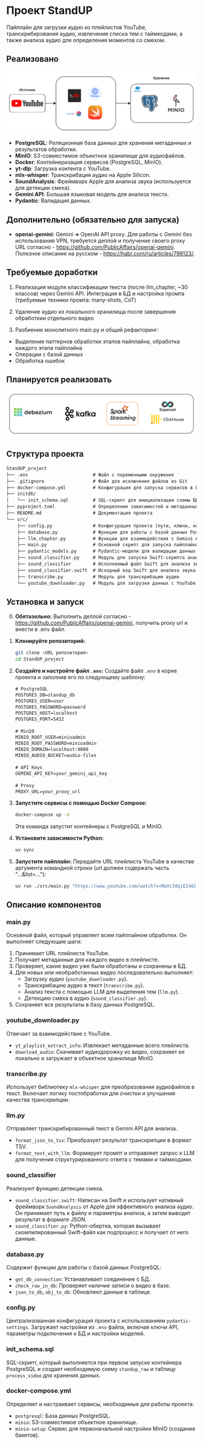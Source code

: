# Проект StandUP

Пайплайн для загрузки аудио из плейлистов YouTube, транскрибирования аудио, извлечения списка тем с таймкодами, а также анализа аудио для определения моментов со смехом.

## Реализовано

![alt text](image.png)

*   **PostgreSQL**: Реляционная база данных для хранения метаданных и результатов обработки.
*   **MinIO**: S3-совместимое объектное хранилище для аудиофайлов.
*   **Docker**: Контейнеризация сервисов (PostgreSQL, MinIO).
*   **yt-dlp**: Загрузка контента с YouTube.
*   **mlx-whisper**: Транскрибация аудио на Apple Silicon.
*   **SoundAnalysis**: Фреймворк Apple для анализа звука (используется для детекции смеха).
*   **Gemini API**: Большая языковая модель для анализа текста.
*   **Pydantic**: Валидация данных.

## Дополнительно (обязательно для запуска)
*   **openai-gemini**: Gemini ➜ OpenAI API proxy. Для работы с Gemini без использования VPN, требуется деплой и получение своего proxy URL согласно - https://github.com/PublicAffairs/openai-gemini. Полезное описание на русском - https://habr.com/ru/articles/798123/.

## Требуемые доработки

1. Реализация модуля классификации текста (после llm_chapter, ~30 классов) через Gemini API. Интеграция в БД и настройка промта (требуемые техники промта: many-shots, CoT)

2. Удаление аудио из локального хранилища после завершения обработкии отдельного видео

3. Разбиение монолитного main.py и общий рефакторинг:
- Выделение паттернов обработки этапов пайплайна, обработка каждого этапа пайплайна
- Операции с базой данных
- Обработка ошибок

## Планируется реализовать

![alt text](image-1.png)

## Структура проекта

```txt
StandUP_project
├── .env                        # Файл с переменными окружения
├── .gitignore                  # Файл для исключения файлов из Git
├── docker-compose.yml          # Конфигурация для запуска сервисов в Docker
├── initdb/
│   └── init_schema.sql         # SQL-скрипт для инициализации схемы БД
├── pyproject.toml              # Определение зависимостей и метаданных проекта
├── README.md                   # Документация проекта
└── src/
    ├── config.py               # Конфигурация проекта (пути, ключи, настройки)
    ├── database.py             # Функции для работы с базой данных PostgreSQL
    ├── llm_chapter.py          # Функции для взаимодействия с Gemini API
    ├── main.py                 # Основной скрипт для запуска пайплайна
    ├── pydantic_models.py      # Pydantic-модели для валидации данных
    ├── sound_classifier.py     # Модуль для запуска Swift-скрипта анализа звука
    ├── sound_classifier        # Исполняемый файл Swift для анализа звука
    ├── sound_classifier.swift  # Исходный код Swift для анализа звука
    ├── transcribe.py           # Модуль для транскрибации аудио
    └── youtube_downloader.py   # Модуль для загрузки данных с YouTube
```



## Установка и запуск
0. **Обятазельно:** Выполнить деплой согласно - https://github.com/PublicAffairs/openai-gemini, получить proxy url и внести в .env файл.

1.  **Клонируйте репозиторий:**
    ```bash
    git clone <URL репозитория>
    cd StandUP_project
    ```

2.  **Создайте и настройте файл `.env`:**
    Создайте файл `.env` в корне проекта и заполнив его по следующему шаблону:
    ```env
    # PostgreSQL
    POSTGRES_DB=standup_db
    POSTGRES_USER=user
    POSTGRES_PASSWORD=password
    POSTGRES_HOST=localhost
    POSTGRES_PORT=5432

    # MinIO
    MINIO_ROOT_USER=minioadmin
    MINIO_ROOT_PASSWORD=minioadmin
    MINIO_DOMAIN=localhost:9000
    MINIO_AUDIO_BUCKET=audio-files

    # API Keys
    GEMINI_API_KEY=your_gemini_api_key

    # Proxy
    PROXY_URL=your_proxy_url
    ```

3.  **Запустите сервисы с помощью Docker Compose:**
    ```bash
    docker-compose up -d
    ```
    Эта команда запустит контейнеры с PostgreSQL и MinIO.

4.  **Установите зависимости Python:**
    ```bash
    uv sync
    ```

5.  **Запустите пайплайн:**
    Передайте URL плейлиста YouTube в качестве аргумента командной строки (url должен содержать часть "...&list=..."):
    ```bash
    uv run ./src/main.py "https://www.youtube.com/watch?v=MaVc3dqiEI4&list=PLcQngyvNgfmLi9eyV9reNMqu-pbdKErKr"
    ```

## Описание компонентов

### main.py

Основной файл, который управляет всем пайплайном обработки. Он выполняет следующие шаги:
1.  Принимает URL плейлиста YouTube.
2.  Получает метаданные для каждого видео в плейлисте.
3.  Проверяет, какие видео уже были обработаны и сохранены в БД.
4.  Для новых или необработанных видео последовательно выполняет:
    *   Загрузку аудио (`youtube_downloader.py`).
    *   Транскрибацию аудио в текст (`transcribe.py`).
    *   Анализ текста с помощью LLM для выделения тем (`llm.py`).
    *   Детекцию смеха в аудио (`sound_classifier.py`).
5.  Сохраняет все результаты в базу данных PostgreSQL.

### youtube_downloader.py

Отвечает за взаимодействие с YouTube.
*   `yt_playlist_extract_info`: Извлекает метаданные всего плейлиста.
*   `download_audio`: Скачивает аудиодорожку из видео, сохраняет ее локально и загружает в объектное хранилище MinIO.

### transcribe.py

Использует библиотеку `mlx-whisper` для преобразования аудиофайлов в текст. Включает логику постобработки для очистки и улучшения качества транскрипции.

### llm.py

Отправляет транскрибированный текст в Gemini API для анализа.
*   `format_json_to_tsv`: Преобразует результат транскрипции в формат TSV.
*   `format_text_with_llm`: Формирует промпт и отправляет запрос к LLM для получения структурированного ответа с темами и таймкодами.

### sound_classifier

Реализуют функцию детекции смеха.
*   `sound_classifier.swift`: Написан на Swift и использует нативный фреймворк `SoundAnalysis` от Apple для эффективного анализа аудио. Он принимает путь к файлу и параметры анализа, а затем выводит результат в формате JSON.
*   `sound_classifier.py`: Python-обертка, которая вызывает скомпилированный Swift-файл как подпроцесс и получает от него данные.

### database.py

Содержит функции для работы с базой данных PostgreSQL:
*   `get_db_connection`: Устанавливает соединение с БД.
*   `check_row_in_db`: Проверяет наличие записи о видео в базе.
*   `json_to_db`, `obj_to_db`: Обновляют данные в таблице.

### config.py

Централизованная конфигурация проекта с использованием `pydantic-settings`. Загружает настройки из `.env` файла, включая ключи API, параметры подключения к БД и настройки моделей.

### init_schema.sql

SQL-скрипт, который выполняется при первом запуске контейнера PostgreSQL и создает необходимую схему `standup_raw` и таблицу `process_video` для хранения данных.

### docker-compose.yml

Определяет и настраивает сервисы, необходимые для работы проекта:
*   `postgresql`: База данных PostgreSQL.
*   `minio`: S3-совместимое объектное хранилище.
*   `minio-setup`: Сервис для первоначальной настройки MinIO (создание бакетов).